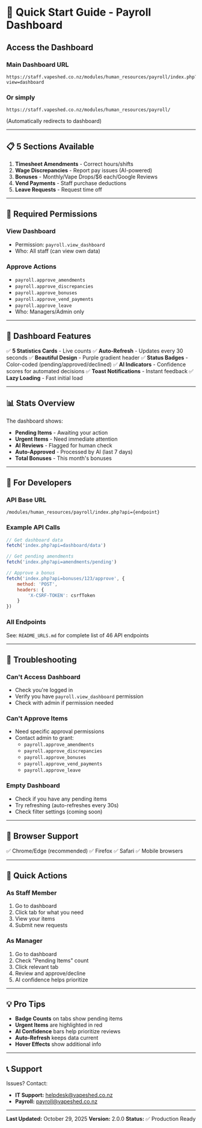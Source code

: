 # 🚀 Quick Start Guide - Payroll Dashboard

## Access the Dashboard

### Main Dashboard URL
```
https://staff.vapeshed.co.nz/modules/human_resources/payroll/index.php?view=dashboard
```

### Or simply
```
https://staff.vapeshed.co.nz/modules/human_resources/payroll/
```
(Automatically redirects to dashboard)

---

## 📋 5 Sections Available

1. **Timesheet Amendments** - Correct hours/shifts
2. **Wage Discrepancies** - Report pay issues (AI-powered)
3. **Bonuses** - Monthly/Vape Drops/$6 each/Google Reviews
4. **Vend Payments** - Staff purchase deductions
5. **Leave Requests** - Request time off

---

## 🔑 Required Permissions

### View Dashboard
- Permission: `payroll.view_dashboard`
- Who: All staff (can view own data)

### Approve Actions
- `payroll.approve_amendments`
- `payroll.approve_discrepancies`
- `payroll.approve_bonuses`
- `payroll.approve_vend_payments`
- `payroll.approve_leave`
- Who: Managers/Admin only

---

## 🎨 Dashboard Features

✅ **5 Statistics Cards** - Live counts
✅ **Auto-Refresh** - Updates every 30 seconds
✅ **Beautiful Design** - Purple gradient header
✅ **Status Badges** - Color-coded (pending/approved/declined)
✅ **AI Indicators** - Confidence scores for automated decisions
✅ **Toast Notifications** - Instant feedback
✅ **Lazy Loading** - Fast initial load

---

## 📊 Stats Overview

The dashboard shows:
- **Pending Items** - Awaiting your action
- **Urgent Items** - Need immediate attention
- **AI Reviews** - Flagged for human check
- **Auto-Approved** - Processed by AI (last 7 days)
- **Total Bonuses** - This month's bonuses

---

## 🔧 For Developers

### API Base URL
```
/modules/human_resources/payroll/index.php?api={endpoint}
```

### Example API Calls
```javascript
// Get dashboard data
fetch('index.php?api=dashboard/data')

// Get pending amendments
fetch('index.php?api=amendments/pending')

// Approve a bonus
fetch('index.php?api=bonuses/123/approve', {
    method: 'POST',
    headers: {
        'X-CSRF-TOKEN': csrfToken
    }
})
```

### All Endpoints
See: `README_URLS.md` for complete list of 46 API endpoints

---

## 🐛 Troubleshooting

### Can't Access Dashboard
- Check you're logged in
- Verify you have `payroll.view_dashboard` permission
- Check with admin if permission needed

### Can't Approve Items
- Need specific approval permissions
- Contact admin to grant:
  - `payroll.approve_amendments`
  - `payroll.approve_discrepancies`
  - `payroll.approve_bonuses`
  - `payroll.approve_vend_payments`
  - `payroll.approve_leave`

### Empty Dashboard
- Check if you have any pending items
- Try refreshing (auto-refreshes every 30s)
- Check filter settings (coming soon)

---

## 📱 Browser Support

✅ Chrome/Edge (recommended)
✅ Firefox
✅ Safari
✅ Mobile browsers

---

## 🎯 Quick Actions

### As Staff Member
1. Go to dashboard
2. Click tab for what you need
3. View your items
4. Submit new requests

### As Manager
1. Go to dashboard
2. Check "Pending Items" count
3. Click relevant tab
4. Review and approve/decline
5. AI confidence helps prioritize

---

## 💡 Pro Tips

- **Badge Counts** on tabs show pending items
- **Urgent Items** are highlighted in red
- **AI Confidence** bars help prioritize reviews
- **Auto-Refresh** keeps data current
- **Hover Effects** show additional info

---

## 📞 Support

Issues? Contact:
- **IT Support:** helpdesk@vapeshed.co.nz
- **Payroll:** payroll@vapeshed.co.nz

---

**Last Updated:** October 29, 2025
**Version:** 2.0.0
**Status:** ✅ Production Ready
